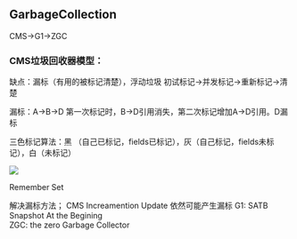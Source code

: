## GarbageCollection

CMS->G1->ZGC

### CMS垃圾回收器模型：
缺点：漏标（有用的被标记清楚），浮动垃圾
初试标记->并发标记->重新标记->清楚

漏标：A->B->D 第一次标记时，B->D引用消失，第二次标记增加A->D引用。D漏标

三色标记算法：黑 （自己已标记，fields已标记），灰（自己标记，fields未标记），白（未标记）

![](.)

Remember Set

解决漏标方法；
CMS Increamention Update 依然可能产生漏标
G1: SATB Snapshot At the Begining  
ZGC: the zero Garbage Collector